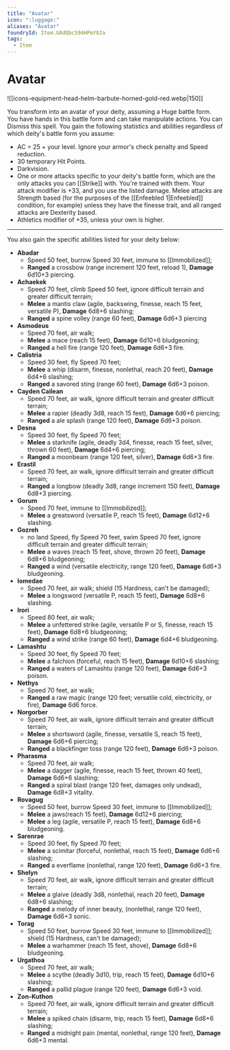 ```yaml
---
title: "Avatar"
icon: ":luggage:"
aliases: "Avatar"
foundryId: Item.UAdQbc594HPmY8Ja
tags:
  - Item
---
```


# Avatar
![[icons-equipment-head-helm-barbute-horned-gold-red.webp|150]]

You transform into an avatar of your deity, assuming a Huge battle form. You have hands in this battle form and can take manipulate actions. You can Dismiss this spell. You gain the following statistics and abilities regardless of which deity's battle form you assume:

*   AC = 25 + your level. Ignore your armor's check penalty and Speed reduction.
*   30 temporary Hit Points.
*   Darkvision.
*   One or more attacks specific to your deity's battle form, which are the only attacks you can [[Strike]] with. You're trained with them. Your attack modifier is +33, and you use the listed damage. Melee attacks are Strength based (for the purposes of the [[Enfeebled 1|Enfeebled]] condition, for example) unless they have the finesse trait, and all ranged attacks are Dexterity based.
*   Athletics modifier of +35, unless your own is higher.

* * *

You also gain the specific abilities listed for your deity below:

*   **Abadar**
    *   Speed 50 feet, burrow Speed 30 feet, immune to [[Immobilized]];
    *   **Ranged** a crossbow (range increment 120 feet, reload 1), **Damage** 6d10+3 piercing.
*   **Achaekek**
    *   Speed 70 feet, climb Speed 50 feet, ignore difficult terrain and greater difficult terrain;
    *   **Melee** a mantis claw (agile, backswing, finesse, reach 15 feet, versatile P), **Damage** 6d8+6 slashing;
    *   **Ranged** a spine volley (range 60 feet), **Damage** 6d6+3 piercing
*   **Asmodeus**
    *   Speed 70 feet, air walk;
    *   **Melee** a mace (reach 15 feet), **Damage** 6d10+6 bludgeoning;
    *   **Ranged** a hell fire (range 120 feet), **Damage** 6d6+3 fire.
*   **Calistria**
    *   Speed 30 feet, fly Speed 70 feet;
    *   **Melee** a whip (disarm, finesse, nonlethal, reach 20 feet), **Damage** 6d4+6 slashing;
    *   **Ranged** a savored sting (range 60 feet), **Damage** 6d6+3 poison.
*   **Cayden Cailean**
    *   Speed 70 feet, air walk, ignore difficult terrain and greater difficult terrain;
    *   **Melee** a rapier (deadly 3d8, reach 15 feet), **Damage** 6d6+6 piercing;
    *   **Ranged** a ale splash (range 120 feet), **Damage** 6d6+3 poison.
*   **Desna**
    *   Speed 30 feet, fly Speed 70 feet;
    *   **Melee** a starknife (agile, deadly 3d4, finesse, reach 15 feet, silver, thrown 60 feet), **Damage** 6d4+6 piercing;
    *   **Ranged** a moonbeam (range 120 feet, silver), **Damage** 6d6+3 fire.
*   **Erastil**
    *   Speed 70 feet, air walk, ignore difficult terrain and greater difficult terrain;
    *   **Ranged** a longbow (deadly 3d8, range increment 150 feet), **Damage** 6d8+3 piercing.
*   **Gorum**
    *   Speed 70 feet, immune to [[Immobilized]];
    *   **Melee** a greatsword (versatile P, reach 15 feet), **Damage** 6d12+6 slashing.
*   **Gozreh**
    *   no land Speed, fly Speed 70 feet, swim Speed 70 feet, ignore difficult terrain and greater difficult terrain;
    *   **Melee** a waves (reach 15 feet, shove, thrown 20 feet), **Damage** 6d8+6 bludgeoning;
    *   **Ranged** a wind (versatile electricity, range 120 feet), **Damage** 6d6+3 bludgeoning.
*   **Iomedae**
    *   Speed 70 feet, air walk; shield (15 Hardness, can't be damaged);
    *   **Melee** a longsword (versatile P, reach 15 feet), **Damage** 6d8+6 slashing.
*   **Irori**
    *   Speed 80 feet, air walk;
    *   **Melee** a unfettered strike (agile, versatile P or S, finesse, reach 15 feet), **Damage** 6d8+6 bludgeoning;
    *   **Ranged** a wind strike (range 60 feet), **Damage** 6d4+6 bludgeoning.
*   **Lamashtu**
    *   Speed 30 feet, fly Speed 70 feet;
    *   **Melee** a falchion (forceful, reach 15 feet), **Damage** 6d10+6 slashing;
    *   **Ranged** a waters of Lamashtu (range 120 feet), **Damage** 6d6+3 poison.
*   **Nethys**
    *   Speed 70 feet, air walk;
    *   **Ranged** a raw magic (range 120 feet; versatile cold, electricity, or fire), **Damage** 6d6 force.
*   **Norgorber**
    *   Speed 70 feet, air walk, ignore difficult terrain and greater difficult terrain;
    *   **Melee** a shortsword (agile, finesse, versatile S, reach 15 feet), **Damage** 6d6+6 piercing;
    *   **Ranged** a blackfinger toss (range 120 feet), **Damage** 6d6+3 poison.
*   **Pharasma**
    *   Speed 70 feet, air walk;
    *   **Melee** a dagger (agile, finesse, reach 15 feet, thrown 40 feet), **Damage** 6d6+6 slashing;
    *   **Ranged** a spiral blast (range 120 feet, damages only undead), **Damage** 6d8+3 vitality.
*   **Rovagug**
    *   Speed 50 feet, burrow Speed 30 feet, immune to [[Immobilized]];
    *   **Melee** a jaws(reach 15 feet), **Damage** 6d12+6 piercing;
    *   **Melee** a leg (agile, versatile P, reach 15 feet), **Damage** 6d8+6 bludgeoning.
*   **Sarenrae**
    *   Speed 30 feet, fly Speed 70 feet;
    *   **Melee** a scimitar (forceful, nonlethal, reach 15 feet), **Damage** 6d6+6 slashing;
    *   **Ranged** a everflame (nonlethal, range 120 feet), **Damage** 6d6+3 fire.
*   **Shelyn**
    *   Speed 70 feet, air walk, ignore difficult terrain and greater difficult terrain;
    *   **Melee** a glaive (deadly 3d8, nonlethal, reach 20 feet), **Damage** 6d8+6 slashing;
    *   **Ranged** a melody of inner beauty, (nonlethal, range 120 feet), **Damage** 6d6+3 sonic.
*   **Torag**
    *   Speed 50 feet, burrow Speed 30 feet, immune to [[Immobilized]]; shield (15 Hardness, can't be damaged);
    *   **Melee** a warhammer (reach 15 feet, shove), **Damage** 6d8+6 bludgeoning.
*   **Urgathoa**
    *   Speed 70 feet, air walk;
    *   **Melee** a scythe (deadly 3d10, trip, reach 15 feet), **Damage** 6d10+6 slashing;
    *   **Ranged** a pallid plague (range 120 feet), **Damage** 6d6+3 void.
*   **Zon-Kuthon**
    *   Speed 70 feet, air walk, ignore difficult terrain and greater difficult terrain;
    *   **Melee** a spiked chain (disarm, trip, reach 15 feet), **Damage** 6d8+6 slashing;
    *   **Ranged** a midnight pain (mental, nonlethal, range 120 feet), **Damage** 6d6+3 mental.
